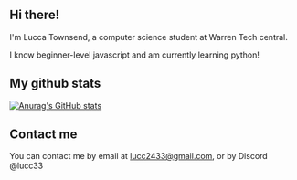 ## Hi there!
I'm Lucca Townsend, a computer science student at Warren Tech central.

I know beginner-level javascript and am currently learning python!  







## My github stats

[![Anurag's GitHub stats](https://github-readme-stats.vercel.app/api?username=Lucc24&theme=algolia&hide_rank=true&bg_color=DEG,290D4A,251666)](https://github.com/anuraghazra/github-readme-stats)  
## Contact me
You can contact me by email at lucc2433@gmail.com, or by Discord @lucc33

